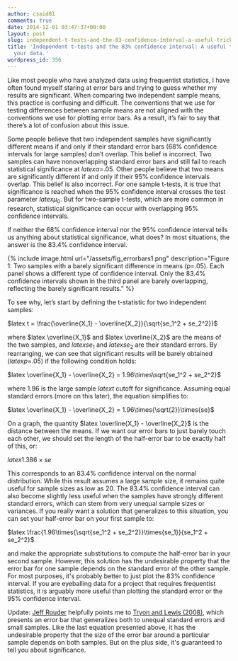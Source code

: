 ```yaml
---
author: csaid81
comments: true
date: 2014-12-01 03:47:37+00:00
layout: post
slug: independent-t-tests-and-the-83-confidence-interval-a-useful-trick-for-eyeballing-your-data
title: 'Independent t-tests and the 83% confidence interval: A useful trick for eyeballing
  your data.'
wordpress_id: 356
---
```


Like most people who have analyzed data using frequentist statistics, I have often found myself staring at error bars and trying to guess whether my results are significant. When comparing two independent sample means, this practice is confusing and difficult. The conventions that we use for testing differences between sample means are not aligned with the conventions we use for plotting error bars. As a result, it’s fair to say that there’s a lot of confusion about this issue.




Some people believe that two independent samples have significantly different means if and only if their standard error bars (68% confidence intervals for large samples) don’t overlap. This belief is incorrect. Two samples can have nonoverlapping standard error bars and still fail to reach statistical significance at $latex \alpha$=.05. Other people believe that two means are significantly different if and only if their 95% confidence intervals overlap. This belief is also incorrect. For one sample t-tests, it is true that significance is reached when the 95% confidence interval crosses the test parameter $latex \mu_0$. But for two-sample t-tests, which are more common in research, statistical significance can occur with overlapping 95% confidence intervals.




If neither the 68% confidence interval nor the 95% confidence interval tells us anything about statistical significance, what does? In most situations, the answer is the 83.4% confidence interval.



{% include image.html url="/assets/fig_errorbars1.png" description="Figure 1: Two samples with a barely significant difference in means (p=.05). Each panel shows a different type of confidence interval. Only the 83.4% confidence intervals shown in the third panel are barely overlapping, reflecting the barely significant results." %}
<!-- ![](/assets/fig_errorbars1.png)
*Figure 1: Two samples with a barely significant difference in means (p=.05). Each panel shows a different type of confidence interval. Only the 83.4% confidence intervals shown in the third panel are barely overlapping, reflecting the barely significant results.* -->


To see why, let’s start by defining the t-statistic for two independent samples:




$latex t = \frac{\overline{X_1} - \overline{X_2}}{\sqrt{se_1^2 + se_2^2}}$




where $latex \overline{X_1}$ and $latex \overline{X_2}$ are the means of the two samples, and $latex se_1$ and $latex se_2$ are their standard errors. By rearranging, we can see that significant results will be barely obtained ($latex p$=.05) if the following condition holds:




$latex \overline{X_1} - \overline{X_2} = 1.96\times\sqrt{se_1^2 + se_2^2}$


where 1.96 is the large sample $latex t$ cutoff for significance. Assuming equal standard errors (more on this later), the equation simplifies to:


$latex \overline{X_1} - \overline{X_2} = 1.96\times{\sqrt{2}}\times{se}$




On a graph, the quantity $latex \overline{X_1} - \overline{X_2}$ is the distance between the means. If we want our error bars to just barely touch each other, we should set the length of the half-error bar to be exactly half of this, or:




$latex 1.386\times{se}$




This corresponds to an 83.4% confidence interval on the normal distribution. While this result assumes a large sample size, it remains quite useful for sample sizes as low as 20. The 83.4% confidence interval can also become slightly less useful when the samples have strongly different standard errors, which can stem from very unequal sample sizes or variances. If you really want a solution that generalizes to this situation, you can set your half-error bar on your first sample to:




$latex \frac{1.96\times{\sqrt{se_1^2 + se_2^2}}\times{se_1}}{se_1^2 + se_2^2}$


and make the appropriate substitutions to compute the half-error bar in your second sample. However, this solution has the undesirable property that the error bar for one sample depends on the standard error of the other sample. For most purposes, it's probably better to just plot the 83% confidence interval. If you are eyeballing data for a project that requires frequentist statistics, it is arguably more useful than plotting the standard error or the 95% confidence interval.

Update: [Jeff Rouder](http://www.twitter.com/jeffrouder) helpfully points me to [Tryon and Lewis (2008)](http://www.researchgate.net/publication/11578767_Evaluating_statistical_difference_equivalence_and_indeterminacy_using_inferential_confidence_intervals_an_integrated_alternative_method_of_conducting_null_hypothesis_statistical_tests/file/5046351b1018420f84.pdf), which presents an error bar that generalizes both to unequal standard errors and small samples. Like the last equation presented above, it has the undesirable property that the size of the error bar around a particular sample depends on both samples. But on the plus side, it's guaranteed to tell you about significance.
